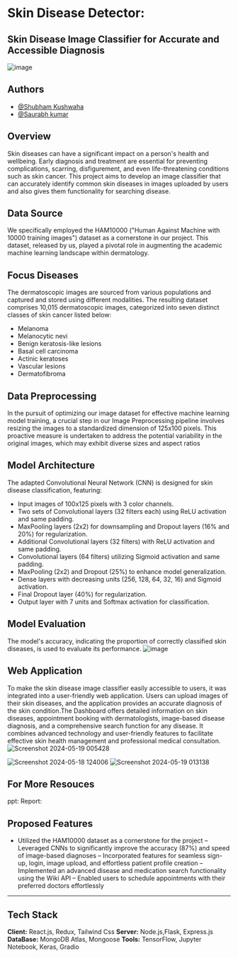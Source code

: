 
# Skin Disease Detector:
## Skin Disease Image Classifier for Accurate and Accessible Diagnosis
![image](https://github.com/shubhkush57/Skin-Disease/assets/76884219/c440e82b-c187-4b97-84df-82b41d84d758)


## Authors

- [@Shubham Kushwaha](https://github.com/Shubham-20205157)
- [@Saurabh kumar](https://github.com/utkrisht5)

## Overview
Skin diseases can have a significant impact on a person's health and wellbeing. Early diagnosis and treatment are essential for preventing complications, scarring, disfigurement, and even life-threatening conditions such as skin cancer. This project aims to develop an image classifier that can accurately identify common skin diseases in images uploaded by users and also gives them functionality for searching disease.

## Data Source
We specifically employed the HAM10000 ("Human Against Machine with 10000 training images") dataset as a cornerstone in our project. This dataset, released by us, played a pivotal role in augmenting the academic machine learning landscape within dermatology.

## Focus Diseases
The dermatoscopic images are sourced from various populations and captured and stored using different modalities. The resulting dataset comprises 10,015 dermatoscopic images, categorized into seven distinct classes of skin cancer listed below:


-	Melanoma
-	Melanocytic nevi
-	Benign keratosis-like lesions
-	Basal cell carcinoma
-	Actinic keratoses
-	Vascular lesions
-	Dermatofibroma

## Data Preprocessing
In the pursuit of optimizing our image dataset for effective machine learning model training, a crucial step in our Image Preprocessing pipeline involves resizing the images to a standardized dimension of 125x100 pixels. This proactive measure is undertaken to address the potential variability in the original images, which may exhibit diverse sizes and aspect ratios

## Model Architecture
The adapted Convolutional Neural Network (CNN) is designed for skin disease classification, featuring:
-	Input images of 100x125 pixels with 3 color channels.
-	Two sets of Convolutional layers (32 filters each) using ReLU activation and same padding.
-	MaxPooling layers (2x2) for downsampling and Dropout layers (16% and 20%) for regularization.
-	Additional Convolutional layers (32 filters) with ReLU activation and same padding.
-	Convolutional layers (64 filters) utilizing Sigmoid activation and same padding.
-	MaxPooling (2x2) and Dropout (25%) to enhance model generalization.
-	Dense layers with decreasing units (256, 128, 64, 32, 16) and Sigmoid activation.
-	Final Dropout layer (40%) for regularization.
-	Output layer with 7 units and Softmax activation for classification.

## Model Evaluation
The model's accuracy, indicating the proportion of correctly classified skin diseases, is used to evaluate its performance.
![image](https://github.com/shubhkush57/Skin-Disease/assets/76884219/11b3f2a3-6003-416e-bbcc-b90947d00917)

## Web Application
To make the skin disease image classifier easily accessible to users, it was integrated into a user-friendly web application. Users can upload images of their skin diseases, and the application provides an accurate diagnosis of the skin condition.The Dashboard offers detailed information on skin diseases, appointment booking with dermatologists, image-based disease diagnosis, and a comprehensive search function for any disease. It combines advanced technology and user-friendly features to facilitate effective skin health	management	and	professional	medical	consultation. 
![Screenshot 2024-05-19 005428](https://github.com/shubhkush57/Skin-Disease/assets/76884219/5f26044c-ef18-4d32-8dbf-b86b822a6bcb)

![Screenshot 2024-05-18 124006](https://github.com/shubhkush57/Skin-Disease/assets/76884219/f0900c20-6b8a-44d6-9278-62cadd019571)
![Screenshot 2024-05-19 013138](https://github.com/shubhkush57/Skin-Disease/assets/76884219/e77cb9e3-d381-4b13-8b48-36e28471118d)

## For More Resouces

ppt:
Report:

## Proposed Features

- Utilized the HAM10000 dataset as a cornerstone for the project
– Leveraged CNNs to significantly improve the accuracy (87%) and speed of image-based diagnoses
– Incorporated features for seamless sign-up, login, image upload, and effortless patient profile creation
– Implemented an advanced disease and medication search functionality using the Wiki API
– Enabled users to schedule appointments with their preferred doctors effortlessly

---


## Tech Stack
**Client:** React.js, Redux, Tailwind Css
**Server:** Node.js,Flask, Express.js
**DataBase:** MongoDB Atlas, Mongoose
**Tools:** TensorFlow, Jupyter Notebook, Keras, Gradio
